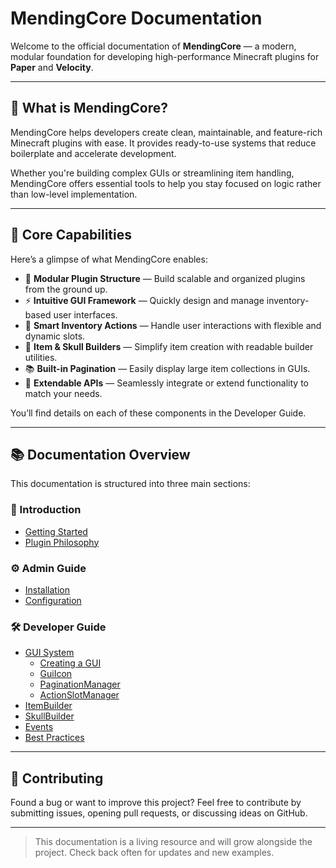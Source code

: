 # MendingCore Documentation

Welcome to the official documentation of **MendingCore** — a modern, modular foundation for developing high-performance Minecraft plugins for **Paper** and **Velocity**.

---

## 🌟 What is MendingCore?

MendingCore helps developers create clean, maintainable, and feature-rich Minecraft plugins with ease. It provides ready-to-use systems that reduce boilerplate and accelerate development.

Whether you're building complex GUIs or streamlining item handling, MendingCore offers essential tools to help you stay focused on logic rather than low-level implementation.

---

## 🧰 Core Capabilities

Here’s a glimpse of what MendingCore enables:

- 🧱 **Modular Plugin Structure** — Build scalable and organized plugins from the ground up.
- ⚡ **Intuitive GUI Framework** — Quickly design and manage inventory-based user interfaces.
- 🧠 **Smart Inventory Actions** — Handle user interactions with flexible and dynamic slots.
- 🎨 **Item & Skull Builders** — Simplify item creation with readable builder utilities.
- 📚 **Built-in Pagination** — Easily display large item collections in GUIs.
- 🔌 **Extendable APIs** — Seamlessly integrate or extend functionality to match your needs.

You’ll find details on each of these components in the Developer Guide.

---

## 📚 Documentation Overview

This documentation is structured into three main sections:

### 🧭 Introduction
- [Getting Started](getting-started.md)
- [Plugin Philosophy](philosophy.md)

### ⚙️ Admin Guide
- [Installation](admin/installation.md)
- [Configuration](admin/configuration.md)

### 🛠️ Developer Guide
- [GUI System](dev/gui/gui.md)
  - [Creating a GUI](dev/gui/creating-gui.md)
  - [GuiIcon](dev/gui/gui-icon.md)
  - [PaginationManager](dev/gui/pagination.md)
  - [ActionSlotManager](dev/gui/action-slots.md)
- [ItemBuilder](dev/items/itembuilder.md)
- [SkullBuilder](dev/items/skullbuilder.md)
- [Events](dev/events.md)
- [Best Practices](dev/best-practices.md)

---

## 🤝 Contributing

Found a bug or want to improve this project? Feel free to contribute by submitting issues, opening pull requests, or discussing ideas on GitHub.

---

> This documentation is a living resource and will grow alongside the project. Check back often for updates and new examples.